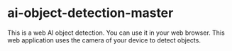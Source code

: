 # ai-object-detection-master
This is a web AI object detection. You can use it in your web browser. This web application uses the camera of your device to detect objects.
